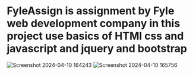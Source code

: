 # FyleAssign is assignment by Fyle web development company in this project use basics of HTMl css and javascript and jquery and bootstrap
![Screenshot 2024-04-10 164243](https://github.com/Satish2004/FlyAssign/assets/138468549/3d38ee17-e6e8-4ea4-ad04-d96946319809)
![Screenshot 2024-04-10 165756](https://github.com/Satish2004/FlyAssign/assets/138468549/6481d649-e40f-4a04-ab57-4bed8dc77a7a)
